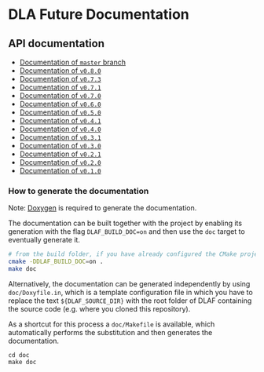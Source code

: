 # DLA Future Documentation

## API documentation

- [Documentation of `master` branch](https://eth-cscs.github.io/DLA-Future/master/)
- [Documentation of `v0.8.0`](https://eth-cscs.github.io/DLA-Future/v0.8.0/)
- [Documentation of `v0.7.3`](https://eth-cscs.github.io/DLA-Future/v0.7.3/)
- [Documentation of `v0.7.1`](https://eth-cscs.github.io/DLA-Future/v0.7.1/)
- [Documentation of `v0.7.0`](https://eth-cscs.github.io/DLA-Future/v0.7.0/)
- [Documentation of `v0.6.0`](https://eth-cscs.github.io/DLA-Future/v0.6.0/)
- [Documentation of `v0.5.0`](https://eth-cscs.github.io/DLA-Future/v0.5.0/)
- [Documentation of `v0.4.1`](https://eth-cscs.github.io/DLA-Future/v0.4.1/)
- [Documentation of `v0.4.0`](https://eth-cscs.github.io/DLA-Future/v0.4.0/)
- [Documentation of `v0.3.1`](https://eth-cscs.github.io/DLA-Future/v0.3.1/)
- [Documentation of `v0.3.0`](https://eth-cscs.github.io/DLA-Future/v0.3.0/)
- [Documentation of `v0.2.1`](https://eth-cscs.github.io/DLA-Future/v0.2.1/)
- [Documentation of `v0.2.0`](https://eth-cscs.github.io/DLA-Future/v0.2.0/)
- [Documentation of `v0.1.0`](https://eth-cscs.github.io/DLA-Future/v0.1.0/)

### How to generate the documentation

Note: [Doxygen](https://www.doxygen.nl/) is required to generate the documentation.

The documentation can be built together with the project by enabling its generation with the flag `DLAF_BUILD_DOC=on` and then use the `doc` target to eventually generate it.

```bash
# from the build folder, if you have already configured the CMake project
cmake -DDLAF_BUILD_DOC=on .
make doc
```

Alternatively, the documentation can be generated independently by using `doc/Doxyfile.in`, which is a template configuration file in which you have to replace the text `${DLAF_SOURCE_DIR}` with the root folder of DLAF containing the source code (e.g. where you cloned this repository).

As a shortcut for this process a `doc/Makefile` is available, which automatically performs the substitution and then generates the documentation.

```
cd doc
make doc
```
